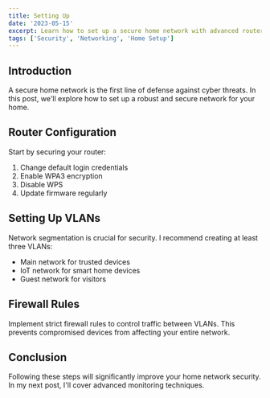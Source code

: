 ```yaml
---
title: Setting Up
date: '2023-05-15'
excerpt: Learn how to set up a secure home network with advanced router configurations, VLANs, and proper encryption protocols.
tags: ['Security', 'Networking', 'Home Setup']
---
```


## Introduction

A secure home network is the first line of defense against cyber threats. In this post, we'll explore how to set up a robust and secure network for your home.

## Router Configuration

Start by securing your router:

1. Change default login credentials
2. Enable WPA3 encryption
3. Disable WPS
4. Update firmware regularly

## Setting Up VLANs

Network segmentation is crucial for security. I recommend creating at least three VLANs:

- Main network for trusted devices
- IoT network for smart home devices
- Guest network for visitors

## Firewall Rules

Implement strict firewall rules to control traffic between VLANs. This prevents compromised devices from affecting your entire network.

## Conclusion

Following these steps will significantly improve your home network security. In my next post, I'll cover advanced monitoring techniques.
